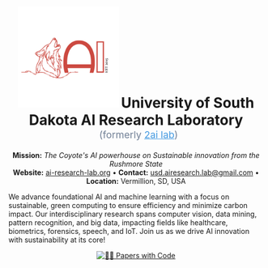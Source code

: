 
<!-- ### Advancing AI innovation with sustainability at its core -->
<!-- ### Powering AI innovation from the heart of the Rushmore State -->
<!-- ### Where Coyotes howl and AI innovation powers sustainable futures -->
<!-- ### South Dakota's AI powerhouse: Sustainable innovation carved from the Rushmore spirit -->
<!-- ### Howling at the frontier of sustainable AI: The Rushmore State's research powerhouse -->
<!-- ### The Coyote's AI powerhouse: Sustainable innovation from the Rushmore State -->

<div align="center">
  <img src="https://github.com/USD-AI-ResearchLab/.github/raw/main/logo.png" alt="University of South Dakota AI Research Laboratory" width="200"/>
  
  <h1 style="display: inline; margin: 0;">University of South Dakota AI Research Laboratory</h1>
  <span style="font-size: 1.2rem; color: #718096; margin-left: 10px;">(formerly <a href="https://github.com/2ai-lab/" style="color: #4299e1;">2ai lab</a>)</span>
</div>

<div align="center" style="margin-top: 20px;">
  <p>
    <strong>Mission:</strong> <em>The Coyote's AI powerhouse on Sustainable innovation from the Rushmore State</em><br>
    <strong>Website:</strong> <a href="https://www.ai-research-lab.org/">ai-research-lab.org</a> • 
    <strong>Contact:</strong> <a href="usd.airesearch.lab@gmail.com">usd.airesearch.lab@gmail.com</a> • 
    <strong>Location:</strong> Vermillion, SD, USA
  </p>
</div>


<!--<p align="left">
  <img alt="Open Science" src="https://img.shields.io/badge/Open%20Science-%E2%9C%93-informational">
  <img alt="Reproducible" src="https://img.shields.io/badge/Reproducible-%E2%9C%93-success">
  <img alt="PRs Welcome" src="https://img.shields.io/badge/PRs-welcome-blue">
</p>-->
We advance foundational AI and machine learning with a focus on sustainable, green computing to ensure efficiency and minimize carbon impact. Our interdisciplinary research spans computer vision, data mining, pattern recognition, and big data, impacting fields like healthcare, biometrics, forensics, speech, and IoT.
Join us as we drive AI innovation with sustainability at its core!

<!-- --------------  Papers-with-Code Card  -------------- -->
<div align="center">

[![🧑‍💻 Papers with Code](https://custom-icon-badges.demolab.com/badge/🧑‍💻_Papers_with_Code-000?style=for-the-badge&logo=paperswithcode&logoColor=white&labelColor=0d1117)](https://github.com/USD-AI-ResearchLab/.github/blob/main/profile/Paper_with_code.md)
  

</div>
<!-- ------------------------------------------------------ -->

<!--### Research Overview
We design **reliable, transparent, and deployable AI** by pairing solid theory with field-tested engineering. Our work spans core ML and domain problems in health, environment, and mobility—always with **ethics** and **reproducibility** at the core.

--- ### Key Areas (pillars)
- **Trustworthy & Ethical AI** — interpretability, robustness, bias mitigation, rigorous evaluation.  
- **Representation & Multimodal Learning** — text, vision, geospatial, **hyperspectral**, time-series.  
- **ML Systems & Data Engineering** — scalable pipelines (batch/streaming), lakehouse, MLOps.  
- **Applied AI** — clinical early-warning, remote sensing for ecology/climate, urban mobility.

### Expertise (how we work)
- **Methods:** self-supervision, graph learning, causal inference, probabilistic modeling.  
- **Tooling:** Python/SQL, PyTorch/JAX, Spark/Databricks, Snowflake/Delta, Airflow/Prefect, Docker.  
- **Standards:** dataset cards, model cards, CI/CD for data & models, governance & documentation.

---

## Our People *(preview)*
**Purpose:** Build credibility and make connections easy.  
**Director:** \<Name, Title> • **Researchers & Students:** bios + GitHub/Scholar links • **Alumni:** placements & years • **Contributors:** org-wide credit via commits & PRs.

- Explore full directory → [`people.md`](./people.md)  
- Updated quarterly to reflect new members, graduations, and placements.

<p>
  <img alt=".github contributors" src="https://img.shields.io/github/contributors/USD-AI-ResearchLab/.github?label=.github%20contributors">
</p>

---

## Featured Projects *(preview)*
**Purpose:** Showcase active research and technical capabilities with concise, actionable links.

Each project uses a standard template (README, data card, model card, license, `CITATION.cff`) and includes a two-sentence pitch + GitHub link.

- **Hyperspectral Earth** — Robust embeddings for NEON/remote sensing to detect subtle ecological change.  
  *Method:* contrastive pretraining + domain adaptation; reproducible notebooks. *(See `projects.md`.)*

- **Urban Signals** — Real-time mobility forecasting with streaming pipelines (Kafka → Spark) and GNNs.  
  *Method:* feature stores + model monitoring for drift. *(See `projects.md`.)*

- **Clinical Early-Warning** — Interpretable time-series models with calibrated uncertainty.  
  *Method:* causal features + conformal prediction. *(See `projects.md`.)*

See the growing catalog → [`projects.md`](./projects.md)

---

## Publications & Conferences *(2015–2025, preview)*
**Purpose:** Demonstrate scholarly output across a decade without overwhelming the homepage.

**Highlights**
- **2015–2018** — Foundational theory & pilot deployments.  
- **2019–2021** — Reproducible pipelines, open datasets, scaling studies.  
- **2022–2025** — Multimodal systems, clinical/environmental deployments, policy-aware AI.

Full, citable list with external links → [`publications.md`](./publications.md)  
> Tip: From `publications.md`, link to Google Scholar or an institutional repository to reduce maintenance.

---

## Repository Archives *(preview)*
**Purpose:** Preserve institutional memory and research history.

Chronological index with short abstracts and artifact links (paper, dataset, code); each entry labeled **active**/**retired**.  
Browse the index → [`archives.md`](./archives.md)

---

## Join or Collaborate
**Purpose:** Convert interest into action via clear pathways.

### Opportunities
- **Students** — Undergraduate, Masters, PhD (include CV, links to code, and a 1-page research statement). Openings and expectations live in `people.md` → **Open Roles**.  
- **Postdocs** — Rolling consideration for candidates aligned with our pillars.  
- **Industry/Public Sector** — Sponsored research, dataset partnerships, technology transfer.

### How to Reach Us
- **Email:** collaborate@usd.edu *(replace with your inbox)*  
- **Interest Form:** https://github.com/USD-AI-ResearchLab *(until a dedicated page is live, open an Issue with label `collaboration`)*  
- **Office Hours:** Monthly virtual Q&A (see **Issues** with label `office-hours`).

> Proposals with open data/sharing plans and clear societal impact receive priority.

---

## Community & Conduct
**Purpose:** Establish professional standards and guidelines.

- **Code of Conduct:** We adopt the Contributor Covenant → [`CODE_OF_CONDUCT.md`](./CODE_OF_CONDUCT.md) *(add this file to the repo)*  
- **Collaboration Standards:** respectful communication, transparent authorship, conflict-of-interest disclosure, credit for contributors.  
- **Accessibility:** descriptive links, alt text for images, semantic headings, mobile-friendly rendering.  
- **Social:** Add links to X/Twitter, LinkedIn, Mastodon, YouTube in the lab website footer and `people.md`.

---

